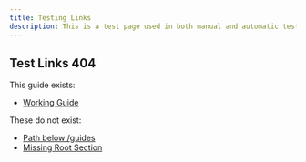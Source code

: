 ```yaml
---
title: Testing Links
description: This is a test page used in both manual and automatic tests. Do not delete. It will not be listed anywhere.
---
```



## Test Links 404


This guide exists:

* [Working Guide](/docs/guides/getting-started/)

These do not exist:

* [Path below /guides](/docs/guides/this-does-not-exist/)
* [Missing Root Section](/docs/missing-section/)

